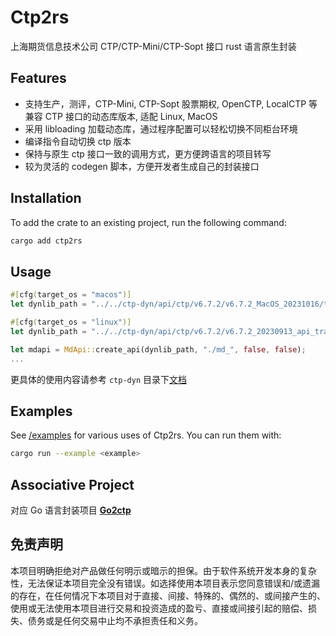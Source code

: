 # Ctp2rs
上海期货信息技术公司 CTP/CTP-Mini/CTP-Sopt 接口 rust 语言原生封装


## Features
* 支持生产，测评，CTP-Mini, CTP-Sopt 股票期权, OpenCTP, LocalCTP 等兼容 CTP 接口的动态库版本, 适配 Linux, MacOS
* 采用 libloading 加载动态库，通过程序配置可以轻松切换不同柜台环境
* 编译指令自动切换 ctp 版本
* 保持与原生 ctp 接口一致的调用方式，更方便跨语言的项目转写
* 较为灵活的 codegen 脚本，方便开发者生成自己的封装接口

## Installation
To add the crate to an existing project, run the following command:
```sh
cargo add ctp2rs
```

## Usage 
```rust
#[cfg(target_os = "macos")]
let dynlib_path = "../../ctp-dyn/api/ctp/v6.7.2/v6.7.2_MacOS_20231016/thostmduserapi_se.framework/thostmduserapi_se";

#[cfg(target_os = "linux")]
let dynlib_path = "../../ctp-dyn/api/ctp/v6.7.2/v6.7.2_20230913_api_traderapi_se_linux64/thostmduserapi_se.so";

let mdapi = MdApi::create_api(dynlib_path, "./md_", false, false);
...    
```
更具体的使用内容请参考 `ctp-dyn` 目录下[文档](https://github.com/pseudocodes/ctp2rs/blob/master/ctp-dyn/README.md) 

## Examples

See [/examples](./examples) for various uses of Ctp2rs. You can run them with:

```sh
cargo run --example <example>
```

## Associative Project

对应 Go 语言封装项目 **[Go2ctp](https://github.com/pseudocodes/go2ctp)**

## 免责声明
本项目明确拒绝对产品做任何明示或暗示的担保。由于软件系统开发本身的复杂性，无法保证本项目完全没有错误。如选择使用本项目表示您同意错误和/或遗漏的存在，在任何情况下本项目对于直接、间接、特殊的、偶然的、或间接产生的、使用或无法使用本项目进行交易和投资造成的盈亏、直接或间接引起的赔偿、损失、债务或是任何交易中止均不承担责任和义务。


